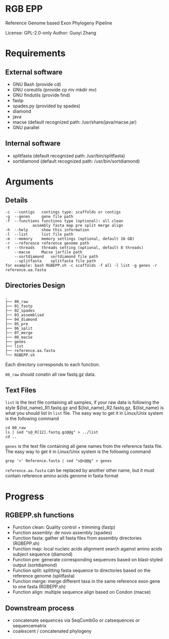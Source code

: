 # RGB EPP

Reference Genome based Exon Phylogeny Pipeline

License: GPL-2.0-only
Author: Guoyi Zhang

# Requirements

## External software 

- GNU Bash (provide cd)
- GNU coreutils (provide cp mv mkdir mv)
- GNU findutils (provide find)
- fastp
- spades.py (provided by spades)
- diamond
- java
- macse (default recognized path: /usr/share/java/macse.jar)
- GNU parallel

## Internal software

- splitfasta (default recognized path: /usr/bin/splitfasta)
- sortdiamond (default recognized path: /usr/bin/sortdiamond)

# Arguments

## Details

```
-c	--contigs	contings type: scaffolds or contigs
-g	--genes		gene file path
-f	--functions	functions type (optional): all clean 
	  		assembly fasta map pre split merge align
-h	--help		show this information
-l	--list		list file path
-m	--memory	memory settings (optional, default 16 GB)
-r	--reference	reference genome path
-t	--threads	threads setting (optional, default 8 threads)
	--macse		Macse jarfile path
	--sortdiamond	sortdiamond file path
	--splitfasta	splitfasta file path
for example: bash RGBEPP.sh -c scaffolds -f all -l list -g genes -r reference.aa.fasta 
```

## Directories Design

```
.
├── 00_raw
├── 01_fastp
├── 02_spades
├── 03_assemblied
├── 04_diamond
├── 05_pre
├── 06_split
├── 07_merge
├── 08_macse
├── genes
├── list
├── reference.aa.fasta
└── RGBEPP.sh
```

Each directory corresponds to each function.

`00_raw` should conatin all raw fastq.gz data.

## Text Files

`list` is the text file containing all samples, if your raw data is following the style ${list_name}\_R1.fastq.gz and  ${list_name}\_R2.fastq.gz, ${list_name} is what you should list in `list` file. The easy way to get it in Linux/Unix system is the following command

```
cd 00_raw
ls | sed "s@_R[12].fastq.gz@@g" > ../list
cd ..
```

`genes` is the text file containing all gene names from the reference fasta file. The easy way to get it in Linux/Unix system is the following command

```
grep '>' Reference.fasta | sed "s@>@@g" > genes
```

`reference.aa.fasta` can be replaced by another other name, but it must contain reference amino acids genome in fasta format

# Progress

## RGBEPP.sh functions

 - Function clean: Quality control + trimming (fastp)
 - Function assembly: de novo assembly (spades)
 - Function fasta: gather all fasta files from assembly directories (RGBEPP.sh)
 - Function map: local nucleic acids alignment search against amino acids subject sequence (diamond)
 - Function pre: generate corresponding sequences based on blast-styled output (sortdiamond) 
 - Function split: splitting fasta sequence to directories based on the reference genome (splitfasta)
 - Function merge: merge different taxa in the same reference exon gene to one fasta (RGBEPP.sh)
 - Function align: multiple sequence align based on Condon (macse)

## Downstream process

 - concatenate sequences via SeqCombGo or catsequences or sequencematrix
 - coalescent / concatenated phylogeny


